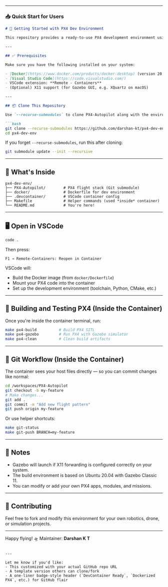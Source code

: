
---

### 📥 Quick Start for Users

````markdown
# 🚀 Getting Started with PX4 Dev Environment

This repository provides a ready-to-use PX4 development environment using Docker + VSCode DevContainers.

---

## ✅ Prerequisites

Make sure you have the following installed on your system:

- [Docker](https://www.docker.com/products/docker-desktop) (version 20.10+)
- [Visual Studio Code](https://code.visualstudio.com/)
- VSCode extension: **Remote - Containers**
- (Optional) X11 support (for Gazebo GUI, e.g. XQuartz on macOS)

---

## 📦 Clone This Repository

Use `--recurse-submodules` to clone PX4-Autopilot along with the environment:

```bash
git clone --recurse-submodules https://github.com/darshan-kt/px4-dev-env.git
cd px4-dev-env
````

If you forget `--recurse-submodules`, run this after cloning:

```bash
git submodule update --init --recursive
```

---

## 🧠 What's Inside

```
px4-dev-env/
├── PX4-Autopilot/        # PX4 flight stack (Git submodule)
├── docker/               # Dockerfile for dev environment
├── .devcontainer/        # VSCode container config
├── Makefile              # Helper commands (used *inside* container)
└── README.md             # You're here!
```

---

## 🖥️ Open in VSCode

```bash
code .
```

Then press:

```text
F1 → Remote-Containers: Reopen in Container
```

VSCode will:

* Build the Docker image (from `docker/Dockerfile`)
* Mount your PX4 code into the container
* Set up the development environment (toolchain, Python, CMake, etc.)

---

## 🧪 Building and Testing PX4 (Inside the Container)

Once you're inside the container terminal, run:

```bash
make px4-build          # Build PX4 SITL
make px4-gazebo         # Run PX4 with Gazebo simulator
make px4-clean          # Clean build artifacts
```

---

## 🔁 Git Workflow (Inside the Container)

The container sees your host files directly — so you can commit changes like normal:

```bash
cd /workspaces/PX4-Autopilot
git checkout -b my-feature
# Make changes...
git add .
git commit -m "Add new flight pattern"
git push origin my-feature
```

Or use helper shortcuts:

```bash
make git-status
make git-push BRANCH=my-feature
```

---

## 📌 Notes

* Gazebo will launch if X11 forwarding is configured correctly on your system.
* The build environment is based on Ubuntu 20.04 with Gazebo Classic 11.
* You can modify or add your own PX4 apps, modules, and missions.

---

## 🙌 Contributing

Feel free to fork and modify this environment for your own robotics, drone, or simulation projects.

---

Happy flying! 🛸
Maintainer: **Darshan K T**

```

---

Let me know if you'd like:
- This customized with your actual GitHub repo URL
- A template version others can clone/fork
- A one-liner badge-style header (`DevContainer Ready`, `Dockerized PX4`, etc.) for GitHub flair
```
